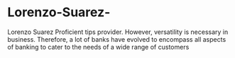 # Lorenzo-Suarez-
Lorenzo Suarez Proficient tips provider.  However, versatility is necessary in business. Therefore, a lot of banks have evolved to encompass all aspects of banking to cater to the needs of a wide range of customers
